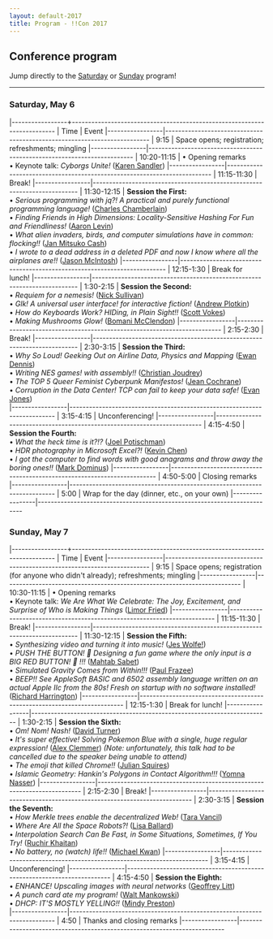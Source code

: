 ```yaml
---
layout: default-2017
title: Program - !!Con 2017
---
```

          
## Conference program

Jump directly to the [Saturday](#saturday) or [Sunday](#sunday) program!

---

<a name="saturday"></a>

### Saturday, May 6

<div class="scheduletable">

|-----------------+-------------------------------------------------------------------------
| Time            | Event
|-----------------|-------------------------------------------------------------------------
| 9:15            | Space opens; registration; refreshments; mingling
|-----------------|-------------------------------------------------------------------------
| 10:20-11:15     | &bull; Opening remarks <br /> &bull; Keynote talk: *Cyborgs Unite!* ([Karen Sandler](speakers.html#karen-sandler))
|-----------------|-------------------------------------------------------------------------
| 11:15-11:30     | Break!
|-----------------|-------------------------------------------------------------------------
| 11:30-12:15     | **Session the First:** <br /> &bull; *Serious programming with jq?! A practical and purely functional programming language!* ([Charles Chamberlain](speakers.html#charles-chamberlain))<br /> &bull; *Finding Friends in High Dimensions: Locality-Sensitive Hashing For Fun and Friendliness!* ([Aaron Levin](speakers.html#aaron-levin))<br /> &bull; *What alien invaders, birds, and computer simulations have in common: flocking!!* ([Jan Mitsuko Cash](speakers.html#jan-mitsuko-cash))<br /> &bull; *I wrote to a dead address in a deleted PDF and now I know where all the airplanes are!!* ([Jason McIntosh](speakers.html#jason-mcintosh))
|-----------------|-------------------------------------------------------------------------
| 12:15-1:30      | Break for lunch!
|-----------------|-------------------------------------------------------------------------
| 1:30-2:15       | **Session the Second:** <br /> &bull; *Requiem for a nemesis!* ([Nick Sullivan](speakers.html#nick-sullivan))<br /> &bull; *Glk! A universal user interface! for interactive fiction!* ([Andrew Plotkin](speakers.html#andrew-plotkin))<br /> &bull; *How do Keyboards Work? HIDing, in Plain Sight!!* ([Scott Vokes](speakers.html#scott-vokes))<br /> &bull; *Making Mushrooms Glow!* ([Bomani McClendon](speakers.html#bomani-mcclendon))
|-----------------|-------------------------------------------------------------------------
| 2:15-2:30       | Break!
|-----------------|-------------------------------------------------------------------------
| 2:30-3:15       | **Session the Third:** <br /> &bull; *Why So Loud! Geeking Out on Airline Data, Physics and Mapping* ([Ewan Dennis](speakers.html#ewan-dennis))<br /> &bull; *Writing NES games! with assembly!!* ([Christian Joudrey](speakers.html#christian-joudrey))<br /> &bull; *The TOP 5 Queer Feminist Cyberpunk Manifestos!* ([Jean Cochrane](speakers.html#jean-cochrane))<br /> &bull; *Corruption in the Data Center! TCP can fail to keep your data safe!* ([Evan Jones](speakers.html#evan-jones))<br />
|-----------------|-------------------------------------------------------------------------
| 3:15-4:15       | Unconferencing!
|-----------------|-------------------------------------------------------------------------
| 4:15-4:50       | **Session the Fourth:** <br /> &bull; *What the heck time is it?!?* ([Joel Potischman](speakers.html#joel-potischman))<br /> &bull; *HDR photography in Microsoft Excel?!* ([Kevin Chen](speakers.html#kevin-chen))<br /> &bull; *I got the computer to find words with good anagrams and throw away the boring ones!!* ([Mark Dominus](speakers.html#mark-dominus))
|-----------------|-------------------------------------------------------------------------
| 4:50-5:00       | Closing remarks
|-----------------|-------------------------------------------------------------------------
| 5:00            | Wrap for the day (dinner, etc., on your own)
|-----------------|-------------------------------------------------------------------------

</div>

<a name="sunday"></a>

### Sunday, May 7

<div class="scheduletable">

|-----------------+-------------------------------------------------------------------------
| Time            | Event
|-----------------|-------------------------------------------------------------------------
| 9:15            | Space opens; registration (for anyone who didn't already); refreshments; mingling
|-----------------|-------------------------------------------------------------------------
| 10:30-11:15     | &bull; Opening remarks <br /> &bull; Keynote talk: *We Are What We Celebrate: The Joy, Excitement, and Surprise of Who is Making Things* ([Limor Fried](speakers.html#limor-fried))
|-----------------|-------------------------------------------------------------------------
| 11:15-11:30     | Break!
|-----------------|-------------------------------------------------------------------------
| 11:30-12:15     | **Session the Fifth:** <br /> &bull; *Synthesizing video and turning it into music!* ([Jes Wolfe!](speakers.html#jes-wolfe!))<br /> &bull; *PUSH THE BUTTON! 🔴 Designing a fun game where the only input is a BIG RED BUTTON! 🔴 !!!* ([Mahtab Sabet](speakers.html#mahtab-sabet))<br /> &bull; *Simulated Gravity Comes from Within!!!* ([Paul Frazee](speakers.html#paul-frazee))<br /> &bull; *BEEP!! See AppleSoft BASIC and 6502 assembly language written on an actual Apple IIc from the 80s! Fresh on startup with no software installed!* ([Richard Harrington](speakers.html#richard-harrington))
|-----------------|-------------------------------------------------------------------------
| 12:15-1:30      | Break for lunch!
|-----------------|-------------------------------------------------------------------------
| 1:30-2:15       | **Session the Sixth:** <br /> &bull; *Om! Nom! Nash!* ([David Turner](speakers.html#david-turner))<br /> &bull; *It's super effective! Solving Pokemon Blue with a single, huge regular expression!* ([Alex Clemmer](speakers.html#alex-clemmer)) <em>(Note: unfortunately, this talk had to be cancelled due to the speaker being unable to attend)</em><br /> &bull; *The emoji that killed Chrome!!* ([Julian Squires](speakers.html#julian-squires))<br /> &bull; *Islamic Geometry: Hankin's Polygons in Contact Algorithm!!!* ([Yomna Nasser](speakers.html#yomna-nasser))
|-----------------|-------------------------------------------------------------------------
| 2:15-2:30       | Break!
|-----------------|-------------------------------------------------------------------------
| 2:30-3:15       | **Session the Seventh:** <br /> &bull; *How Merkle trees enable the decentralized Web!* ([Tara Vancil](speakers.html#tara-vancil))<br /> &bull; *Where Are All the Space Robots?!* ([Lisa Ballard](speakers.html#lisa-ballard))<br /> &bull; *Interpolation Search Can Be Fast, in Some Situations, Sometimes, If You Try!* ([Ruchir Khaitan](speakers.html#ruchir-khaitan))<br /> &bull; *No battery, no (watch) life!!* ([Michael Kwan](speakers.html#michael-kwan))
|-----------------|-------------------------------------------------------------------------
| 3:15-4:15       | Unconferencing!
|-----------------|-------------------------------------------------------------------------
| 4:15-4:50       | **Session the Eighth:** <br /> &bull; *ENHANCE! Upscaling images with neural networks* ([Geoffrey Litt](speakers.html#geoffrey-litt))<br /> &bull; *A punch card ate my program!* ([Walt Mankowski](speakers.html#walt-mankowski))<br /> &bull; *DHCP: IT'S MOSTLY YELLING!!* ([Mindy Preston](speakers.html#mindy-preston))<br />
|-----------------|-------------------------------------------------------------------------
| 4:50            | Thanks and closing remarks
|-----------------|-------------------------------------------------------------------------

</div>





